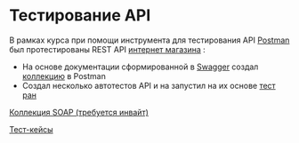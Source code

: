 # Тестирование API

В рамках курса при помощи инструмента для тестирования API [Postman](https://www.postman.com/) был протестированы REST API [интернет магазина](https://qa.demoshopping.ru/) : 
- На основе документации сформированной в [Swagger](https://qa.demoshopping.ru/api-docs/#/) создал [коллекцию](https://github.com/asavv1n/api/blob/main/DemoShopping.postman_collection.json) в Postman
- Создал несколько автотестов API и на запустил на их основе [тест ран](https://github.com/asavv1n/api/blob/main/DemoShopping.postman_test_run.json)


[Коллекция SOAP  (требуется инвайт)](https://asavvin.postman.co/workspace/%25D0%25A2%25D0%25B5%25D1%2581%25D1%2582%25D0%25B8%25D1%2580%25D0%25BE%25D0%25B2%25D0%25B0%25D0%25BD%25D0%25B8%25D0%25B5-API~b492856a-ea3d-4c33-82f8-d88c950427a0/collection/38349097-01c4a614-72d1-4110-b78c-655065132af9?action=share&source=copy-link&creator=38349097&active-environment=5211ab9b-a47c-4eee-beaf-c1e47cc1c14e) 

[Тест-кейсы](https://app.qase.io/project/G8?previewMode=side&suite=330&tab=&view=2) 

